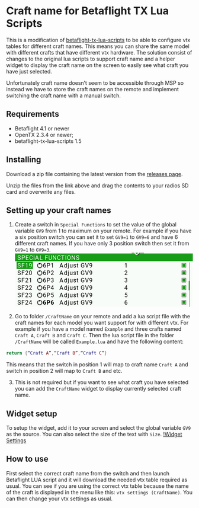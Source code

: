 # Craft name for Betaflight TX Lua Scripts

This is a modification of [betaflight-tx-lua-scripts](https://github.com/betaflight/betaflight-tx-lua-scripts) to be able to configure vtx tables for different craft names. This means you can share the same model with different crafts that have different vtx hardware. The solution consist of changes to the original lua scripts to support craft name and a helper widget to display the craft name on the screen to easily see what craft you have just selected.

Unfortunately craft name doesn’t seem to be accessible through MSP so instead we have to store the craft names on the remote and implement switching the craft name with a manual switch.

## Requirements
- Betaflight 4.1 or newer
- OpenTX 2.3.4 or newer;
- betaflight-tx-lua-scripts 1.5

## Installing

Download a zip file containing the latest version from the [releases page](releases).

Unzip the files from the link above and drag the contents to your radios SD card and overwrite any files.

## Setting up your craft names

1. Create a switch in `Special Functions` to set the value of the global variable `GV9` from 1 to maximum on your remote. For example if you have a six position switch you can set it to set `GV9=1` to `GV9=6` and have 6 different craft names. If you have only 3 position switch then set it from `GV9=1` to `GV9=3`.
![Special Functions](/docs/images/special_functions.png)

2. Go to folder `/CraftName` on your remote and add a lua script file with the craft names for each model you want support for with different vtx. For example if you have a model named `Example` and three crafts named `Craft A`, `Craft B` and `Craft C`. Then the lua script file in the folder `/CraftName` will be called `Example.lua` and have the following content:

```Lua
return {“Craft A”,“Craft B”,“Craft C”}
```

This means that the switch in position 1 will map to craft name `Craft A` and switch in position 2 will map to `Craft B` and etc.

3. This is not required but if you want to see what craft you have selected you can add the `CraftName` widget to display currently selected craft name.

## Widget setup
To setup the widget, add it to your screen and select the global variable `GV9` as the source. You can also select the size of the text with `Size`.
[!Widget Settings](/docs/images/widget_settings.png)

## How to use
First select the correct craft name from the switch and then launch Betaflight LUA script and it will download the needed vtx table required as usual. You can see if you are using the correct vtx table because the name of the craft is displayed in the menu like this: `vtx settings (CraftName)`. You can then change your vtx settings as usual.
